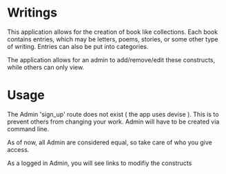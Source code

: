 Writings
========

This application allows for the creation of book like collections.  Each book
contains entries, which may be letters, poems, stories, or some other type of writing.
Entries can also be put into categories.

The application allows for an admin to add/remove/edit these constructs, while
others can only view.

Usage
=====

The Admin 'sign_up' route does not exist ( the app uses devise ).
This is to prevent others from changing your work.
Admin will have to be created via command line.

As of now, all Admin are considered equal, so take care of who you give access.

As a logged in Admin, you will see links to modifiy the constructs
